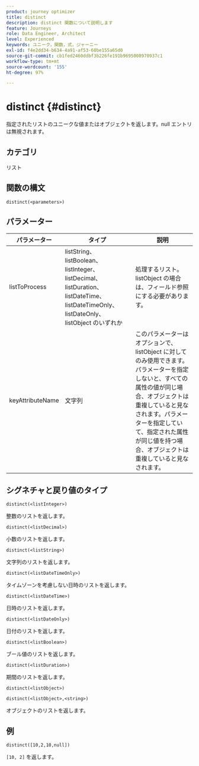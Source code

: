 ```yaml
---
product: journey optimizer
title: distinct
description: distinct 関数について説明します
feature: Journeys
role: Data Engineer, Architect
level: Experienced
keywords: ユニーク，関数，式，ジャーニー
exl-id: f4e2dd34-b634-4a91-af53-60be155a65d0
source-git-commit: cb1fed2460ddbf3b226fe191b9695008970937c1
workflow-type: tm+mt
source-wordcount: '155'
ht-degree: 97%

---
```


# distinct {#distinct}

指定されたリストのユニークな値またはオブジェクトを返します。null エントリは無視されます。

## カテゴリ

リスト

## 関数の構文

`distinct(<parameters>)`

## パラメーター

| パラメーター | タイプ | 説明 |
|-----------|------------------|------------------|
| listToProcess | listString、listBoolean、listInteger、listDecimal、listDuration、listDateTime、listDateTimeOnly、listDateOnly、listObject のいずれか | 処理するリスト。listObject の場合は、フィールド参照にする必要があります。 |
| keyAttributeName | 文字列 | このパラメーターはオプションで、listObject に対してのみ使用できます。パラメーターを指定しないと、すべての属性の値が同じ場合、オブジェクトは重複していると見なされます。パラメーターを指定していて、指定された属性が同じ値を持つ場合、オブジェクトは重複していると見なされます。 |

## シグネチャと戻り値のタイプ

`distinct(<listInteger>)`

整数のリストを返します。

`distinct(<listDecimal>)`

小数のリストを返します。

`distinct(<listString>)`

文字列のリストを返します。

`distinct(<listDateTimeOnly>)`

タイムゾーンを考慮しない日時のリストを返します。

`distinct(<listDateTime>)`

日時のリストを返します。

`distinct(<listDateOnly>)`

日付のリストを返します。

`distinct(<listBoolean>)`

ブール値のリストを返します。

`distinct(<listDuration>)`

期間のリストを返します。

`distinct(<listObject>)`

`distinct(<listObject>,<string>)`

オブジェクトのリストを返します。


## 例

`distinct([10,2,10,null])`

`[10, 2]` を返します。
